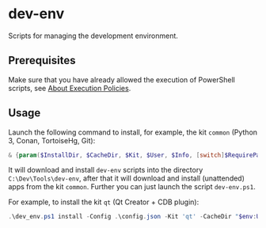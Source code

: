 # dev-env

Scripts for managing the development environment.


## Prerequisites

Make sure that you have already allowed the execution of PowerShell scripts, see [About Execution Policies](https://docs.microsoft.com/en-us/powershell/module/microsoft.powershell.core/about/about_execution_policies?view=powershell-5.1).


## Usage

Launch the following command to install, for example, the kit `common` (Python 3, Conan, TortoiseHg, Git):

```powershell
& {param($InstallDir, $CacheDir, $Kit, $User, $Info, [switch]$RequirePassw) ; $dst_dir="$InstallDir\dev-env" ; if (-not (Test-Path $dst_dir)) {$url='https://github.com/DmitrySokolov/dev-env/releases/download/v1.0.1/dev-env.zip' ; $tmp="$env:Temp\dev-env.zip" ; $cred=$null ; if ($RequirePassw) {Write-Host "`nEnter password: " -NoNewl ; $passw=Read-Host -AsSecur ; $cred=[pscredential]::new($User,$passw)} ; Invoke-WebRequest $url -Out $tmp -Cred $cred ; Expand-Archive $tmp $dst_dir} ; if ($PWD -ne $dst_dir) {Push-Location $dst_dir} ; .\dev_env.ps1 install -Config .\config.json -Kit $Kit -CacheDir $CacheDir -UserName $User -UserInfo $Info} -InstallDir 'C:\Dev\Tools' -CacheDir "$env:USERPROFILE\Downloads" -Kit 'common' -User 'Your.Name' -Info 'Your Name <your.name@example.org>'
```


It will download and install `dev-env` scripts into the directory `C:\Dev\Tools\dev-env`, after that it will download and install (unattended) apps from the kit `common`. Further you can just launch the script `dev-env.ps1`.

For example, to install the kit `qt` (Qt Creator + CDB plugin):

```powershell
.\dev_env.ps1 install -Config .\config.json -Kit 'qt' -CacheDir "$env:USERPROFILE\Downloads" -User 'Your.Name' -Info 'Your Name <your.name@example.org>'
```
